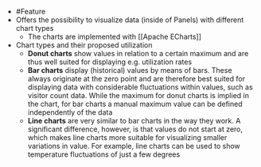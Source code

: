 - #Feature
- Offers the possibility to visualize data (inside of Panels) with different chart types
	- The charts are implemented with [[Apache ECharts]]
- Chart types and their proposed utilization
	- **Donut charts** show values in relation to a certain maximum and are thus well suited for displaying e.g. utilization rates
	- **Bar charts** display (historical) values by means of bars. These always originate at the zero point and are therefore best suited for displaying data with considerable fluctuations within values, such as visitor count data. While the maximum for donut charts is implied in the chart, for bar charts a manual maximum value can be defined independently of the data
	- **Line charts** are very similar to bar charts in the way they work. A significant difference, however, is that values do not start at zero, which makes line charts more suitable for visualizing smaller variations in value. For example, line charts can be used to show temperature fluctuations of just a few degrees